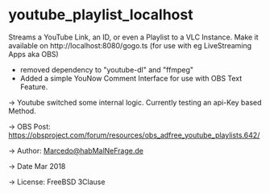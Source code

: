 # youtube_playlist_localhost
	
Streams a YouTube Link, an ID, or even a Playlist to a VLC Instance.
Make it available on http://localhost:8080/gogo.ts (for use with eg LiveStreaming Apps aka OBS)
- removed dependency to "youtube-dl" and "ffmpeg"
- Added a simple YouNow Comment Interface for use with OBS Text Feature.  


-> Youtube switched some internal logic. Currently testing an api-Key based Method.


-> OBS Post: https://obsproject.com/forum/resources/obs_adfree_youtube_playlists.642/

-> Author: Marcedo@habMalNeFrage.de

-> Date Mar 2018

-> License: FreeBSD 3Clause

